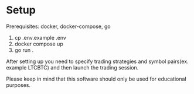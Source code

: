 # Setup
Prerequisites: docker, docker-compose, go
1. cp .env.example .env
2. docker compose up
3. go run .

After setting up you need to specify trading strategies and symbol pairs(ex. example LTCBTC) and then launch the trading session.

Please keep in mind that this software should only be used for educational purposes.